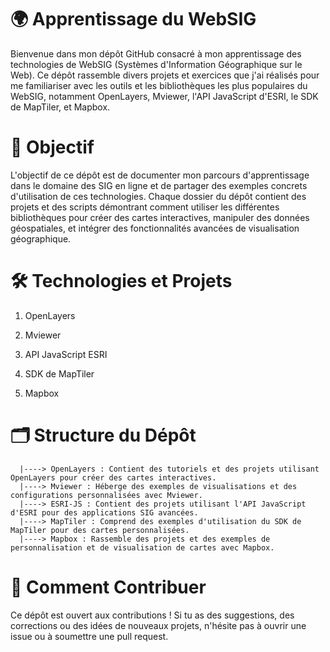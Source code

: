 
# 🌍 Apprentissage du WebSIG
Bienvenue dans mon dépôt GitHub consacré à mon apprentissage des technologies de WebSIG (Systèmes d'Information Géographique sur le Web). Ce dépôt rassemble divers projets et exercices que j'ai réalisés pour me familiariser avec les outils et les bibliothèques les plus populaires du WebSIG, notamment OpenLayers, Mviewer, l'API JavaScript d'ESRI, le SDK de MapTiler, et Mapbox.

# 🎯 Objectif
L'objectif de ce dépôt est de documenter mon parcours d'apprentissage dans le domaine des SIG en ligne et de partager des exemples concrets d'utilisation de ces technologies. Chaque dossier du dépôt contient des projets et des scripts démontrant comment utiliser les différentes bibliothèques pour créer des cartes interactives, manipuler des données géospatiales, et intégrer des fonctionnalités avancées de visualisation géographique.

# 🛠️ Technologies et Projets

1. OpenLayers

2. Mviewer

3. API JavaScript ESRI

4. SDK de MapTiler

5. Mapbox

# 🗂️ Structure du Dépôt
      |----> OpenLayers : Contient des tutoriels et des projets utilisant OpenLayers pour créer des cartes interactives.
      |----> Mviewer : Héberge des exemples de visualisations et des configurations personnalisées avec Mviewer.
      |----> ESRI-JS : Contient des projets utilisant l'API JavaScript d'ESRI pour des applications SIG avancées.
      |----> MapTiler : Comprend des exemples d'utilisation du SDK de MapTiler pour des cartes personnalisées.
      |----> Mapbox : Rassemble des projets et des exemples de personnalisation et de visualisation de cartes avec Mapbox.

# 🤝 Comment Contribuer
Ce dépôt est ouvert aux contributions ! Si tu as des suggestions, des corrections ou des idées de nouveaux projets, n'hésite pas à ouvrir une issue ou à soumettre une pull request.


